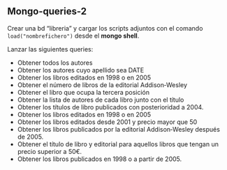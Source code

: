 ## Mongo-queries-2
Crear una bd “libreria” y cargar los scripts adjuntos con el comando `load("nombrefichero")` desde el __mongo shell__.

Lanzar las siguientes queries:

- Obtener todos los autores
- Obtener los autores cuyo apellido sea DATE
- Obtener los libros editados en 1998 o en 2005
- Obtener el número de libros de la editorial Addison‐Wesley
- Obtener el libro que ocupa la tercera posición
- Obtener la lista de autores de cada libro junto con el título
- Obtener los títulos de libro publicados con posterioridad a 2004.
- Obtener los libros editados en 1998 o en 2005
- Obtener los libros editados desde 2001 y precio mayor que 50
- Obtener los libros publicados por la editorial Addison‐Wesley después de 2005.
- Obtener el título de libro y editorial para aquellos libros que tengan un precio superior a 50€.
- Obtener los libros publicados en 1998 o a partir de 2005.